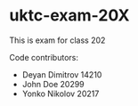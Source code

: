# uktc-exam-20X

This is exam for class 202

Code contributors:
- Deyan Dimitrov 14210
- John Doe 20299
- Yonko Nikolov 20217
